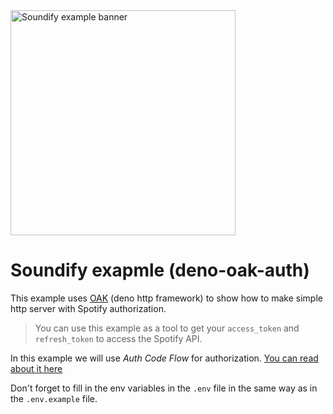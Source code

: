 <img width="360" alt="Soundify example banner" src="https://user-images.githubusercontent.com/51422045/221211970-06ef3ffc-20b2-4bfb-a468-92e92a84ed22.png">

# Soundify exapmle (deno-oak-auth)

This example uses [OAK](https://github.com/oakserver/oak) (deno http framework)
to show how to make simple http server with Spotify authorization.

> You can use this example as a tool to get your `access_token` and
> `refresh_token` to access the Spotify API.

In this example we will use _Auth Code Flow_ for authorization.
[You can read about it here](https://developer.spotify.com/documentation/general/guides/authorization/code-flow/)

Don't forget to fill in the env variables in the `.env` file in the same way as
in the `.env.example` file.

